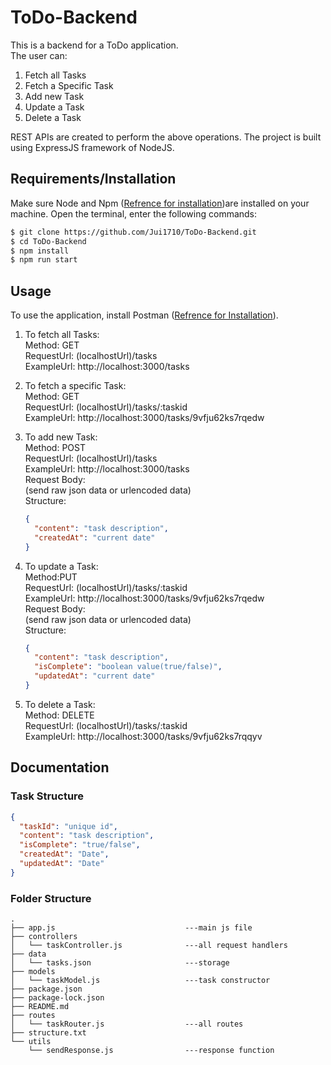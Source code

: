 # ToDo-Backend

This is a backend for a ToDo application.
<br>
The user can:

1.  Fetch all Tasks
2.  Fetch a Specific Task
3.  Add new Task
4.  Update a Task
5.  Delete a Task

REST APIs are created to perform the above operations. The project is built using ExpressJS framework of NodeJS.

## Requirements/Installation

Make sure Node and Npm ([Refrence for installation](https://docs.npmjs.com/downloading-and-installing-node-js-and-npm))are installed on your machine.
Open the terminal, enter the following commands:
<br>

```bash
$ git clone https://github.com/Jui1710/ToDo-Backend.git
$ cd ToDo-Backend
$ npm install
$ npm run start
```

## Usage


To use the application, install Postman ([Refrence for Installation](https://learning.postman.com/docs/getting-started/installation-and-updates/)).

1. To fetch all Tasks:<br>
   Method: GET<br>
   RequestUrl: (localhostUrl)/tasks<br>
   ExampleUrl: http://localhost:3000/tasks

2. To fetch a specific Task: <br>
   Method: GET<br>
   RequestUrl: (localhostUrl)/tasks/:taskid<br>
   ExampleUrl: http://localhost:3000/tasks/9vfju62ks7rqedw <br>

3. To add new Task:<br>
   Method: POST<br>
   RequestUrl: (localhostUrl)/tasks<br>
   ExampleUrl: http://localhost:3000/tasks<br>
   Request Body:<br>
   (send raw json data or urlencoded data)<br>
   Structure:<br>
   ```json
   {
     "content": "task description",
     "createdAt": "current date"     
   }
   ```
4. To update a Task:<br>
   Method:PUT<br>
   RequestUrl: (localhostUrl)/tasks/:taskid<br>
   ExampleUrl: http://localhost:3000/tasks/9vfju62ks7rqedw<br>
   Request Body:<br>
   (send raw json data or urlencoded data)<br>
   Structure:<br>
   ```json
   {
     "content": "task description",
     "isComplete": "boolean value(true/false)",
     "updatedAt": "current date"     
   }
   ```
5. To delete a Task: <br>
   Method: DELETE <br>
   RequestUrl: (localhostUrl)/tasks/:taskid<br>
   ExampleUrl: http://localhost:3000/tasks/9vfju62ks7rqqyv <br>

## Documentation


### Task Structure

```json
{
  "taskId": "unique id",
  "content": "task description",
  "isComplete": "true/false",
  "createdAt": "Date",
  "updatedAt": "Date"
}
```

### Folder Structure

```
.
├── app.js                             ---main js file
├── controllers
│   └── taskController.js              ---all request handlers
├── data
│   └── tasks.json                     ---storage
├── models
│   └── taskModel.js                   ---task constructor
├── package.json
├── package-lock.json
├── README.md
├── routes
│   └── taskRouter.js                  ---all routes
├── structure.txt
└── utils
    └── sendResponse.js                ---response function

```
